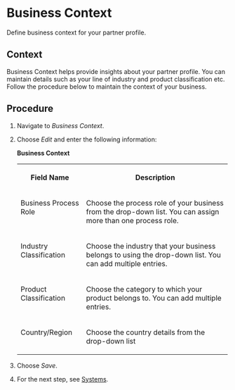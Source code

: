 <!-- loiobc48d309808840fa9ac7ffb35c9bd04c -->

# Business Context

Define business context for your partner profile.



## Context

Business Context helps provide insights about your partner profile. You can maintain details such as your line of industry and product classification etc. Follow the procedure below to maintain the context of your business.



## Procedure

1.  Navigate to *Business Context*.

2.  Choose *Edit* and enter the following information:

    **Business Context**


    <table>
    <tr>
    <th valign="top">

    Field Name
    
    </th>
    <th valign="top">

    Description
    
    </th>
    </tr>
    <tr>
    <td valign="top">
    
    Business Process Role
    
    </td>
    <td valign="top">
    
    Choose the process role of your business from the drop-down list. You can assign more than one process role.
    
    </td>
    </tr>
    <tr>
    <td valign="top">
    
    Industry Classification
    
    </td>
    <td valign="top">
    
    Choose the industry that your business belongs to using the drop-down list. You can add multiple entries.
    
    </td>
    </tr>
    <tr>
    <td valign="top">
    
    Product Classification
    
    </td>
    <td valign="top">
    
    Choose the category to which your product belongs to. You can add multiple entries.
    
    </td>
    </tr>
    <tr>
    <td valign="top">
    
    Country/Region
    
    </td>
    <td valign="top">
    
    Choose the country details from the drop-down list
    
    </td>
    </tr>
    </table>
    
3.  Choose *Save*.

4.  For the next step, see [Systems](systems-912c3d3.md).


